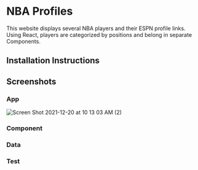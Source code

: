 # NBA Profiles
This website displays several NBA players and their ESPN profile links. Using React, players are categorized by positions and belong in separate Components.  

## Installation Instructions

## Screenshots
### App
![Screen Shot 2021-12-20 at 10 13 03 AM (2)](https://user-images.githubusercontent.com/92088326/146814148-1606c4cc-7040-4354-b815-47a7bfe17a2c.png)
### Component

### Data

### Test

